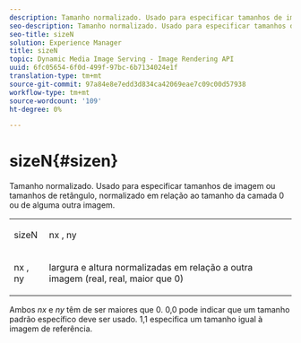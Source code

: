 ```yaml
---
description: Tamanho normalizado. Usado para especificar tamanhos de imagem ou tamanhos de retângulo, normalizado em relação ao tamanho da camada 0 ou de alguma outra imagem.
seo-description: Tamanho normalizado. Usado para especificar tamanhos de imagem ou tamanhos de retângulo, normalizado em relação ao tamanho da camada 0 ou de alguma outra imagem.
seo-title: sizeN
solution: Experience Manager
title: sizeN
topic: Dynamic Media Image Serving - Image Rendering API
uuid: 6fc05654-6f0d-499f-97bc-6b7134024e1f
translation-type: tm+mt
source-git-commit: 97a84e8e7edd3d834ca42069eae7c09c00d57938
workflow-type: tm+mt
source-wordcount: '109'
ht-degree: 0%

---
```



# sizeN{#sizen}

Tamanho normalizado. Usado para especificar tamanhos de imagem ou tamanhos de retângulo, normalizado em relação ao tamanho da camada 0 ou de alguma outra imagem.

<table id="simpletable_BB36205775D4447084E527E2630D28B9"> 
 <tr class="strow"> 
  <td class="stentry"> <p><span class="codeph"> <span class="varname"> sizeN</span> </span> </p></td> 
  <td class="stentry"> <p><span class="codeph"> <span class="varname"> nx</span> </span>,  <span class="codeph"><span class="varname"> ny</span></span> </p></td> 
 </tr> 
 <tr class="strow"> 
  <td class="stentry"> <p><span class="codeph"> <span class="varname"> nx</span> </span>,  <span class="codeph"><span class="varname"> ny</span></span> </p></td> 
  <td class="stentry"> <p>largura e altura normalizadas em relação a outra imagem (real, real, maior que 0) </p></td> 
 </tr> 
</table>

Ambos *nx* e *ny* têm de ser maiores que 0. 0,0 pode indicar que um tamanho padrão específico deve ser usado. 1,1 especifica um tamanho igual à imagem de referência.

